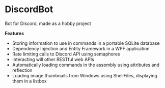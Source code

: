 # DiscordBot
Bot for Discord, made as a hobby project

<b>Features</b>

- Storing information to use in commands in a portable SQLite database
- Dependency Injection and Entity Framework in a WPF application
- Rate limiting calls to Discord API using semaphores
- Interacting will other RESTful web APIs
- Automatically loading commands in the assembly using attributes and reflection
- Loading image thumbnails from Windows using ShellFiles, displaying them in a listbox
